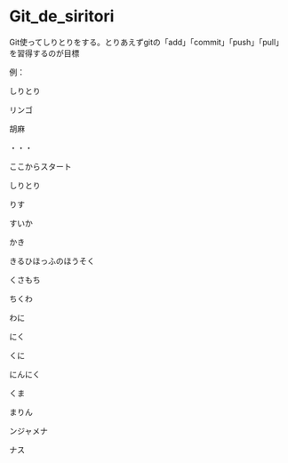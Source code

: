 ﻿# Git_de_siritori
Git使ってしりとりをする。とりあえずgitの「add」「commit」「push」「pull」を習得するのが目標

例：

しりとり

リンゴ

胡麻

・・・

ここからスタート

しりとり

りす

すいか

かき

きるひほっふのほうそく

くさもち

ちくわ

わに

にく

くに

にんにく

くま

まりん

ンジャメナ

ナス